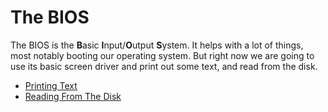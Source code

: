 # The BIOS

The BIOS is the **B**asic **I**nput/**O**utput **S**ystem. It helps with a lot of things, most notably booting our operating system. But right now we are going to use its basic screen driver and print out some text, and read from the disk.

- [Printing Text](./printing_text.md)
- [Reading From The Disk](./reading_from_the_disk.md)
